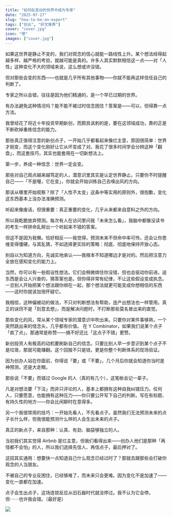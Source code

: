 ```yaml
---
title: "如何在变动的世界中成为专家"
date: "2025-07-27"
slug: "how-to-be-an-expert"
tags: ["创业", "好文推荐"]
cover: "cover.jpg"
icon: "😎"
images: ["cover.jpg"]
---
```

如果这世界是静止不变的，我们对观念的信心就能一路线性上升。某个想法经得起越多样、越严格的考验，就越可能是真的。许多人其实默默相信这一点——对「人性」这种变化不大的领域来说，这么想或许没错。



但对那些会变的东西——也就是几乎所有其他事物——你就不能再这样信任自己的判断了。



专家之所以会错，往往是因为他们精通的，是一个早已过期的世界。



有办法避免这种情况吗？能不能不被过时信念困住？答案是——可以，但得靠一点方法。



我曾经花了将近十年投资早期新创，而颇具讽刺的是，要在这领域成功，靠的正是不断砍掉重练信念的能力。



那些真正值得注意的新创点子，一开始几乎都看起来像烂主意，原因很简单：世界才刚变，而这个变化刚好让它从坏变成了对。我花了很多时间学会分辨这种「翻盘」，而这套技巧，其实也能套用在一切新想法上。



第一步，养成一种信念：世界一定会变。



那些对自己观点越来越笃定的人，潜意识里其实是认定世界静止。只要你不时提醒自己——「不是喔，它在变」，你就会开始训练自己去嗅出风的方向。



那该从哪里开始观察？除了「人性不太变」这条中等实用的原则外，很抱歉，变化这东西基本上没办法准确预测。



听起来像废话，但很重要：真正重要的变化，几乎从来都来自意料之外的方向。



所以我乾脆放弃预测。每次有人在访问里问我「未来怎么看」，我脑中都像没读书的考生一样拼命乱掰出一个听起来不错的答案。



但这不是因为我懒。恰好相反——我觉得，预测未来不但命中率可怜，还会让你思维变得僵硬。与其乱猜，不如选择更实际的策略：彻底、彻底地保持开放心态。



别自以为知道方向，先诚实地承认——我根本不知道哪边才是对的。然后把注意力全放在感知变化的能力上。



当然，你可以有一些假设性想法。它们会稍微绑住你没错，但也会驱动你前进。追东西是会让人兴奋的，猜答案也是。但你得非常有纪律，不让这些假设变成执念。
一旦别人开始把某个想法跟你绑在一起，那个想法就更可能变成你想相信的东西——这时你就该加倍怀疑它。



我相信，这种偏被动的做法，不只对判断想法有帮助，连产出想法也一样管用。真正的诀窍不是「刻意去想」，而是解决问题时，不打断那些莫名冒出来的直觉。



那些变化的风，常从某个领域专家的潜意识中吹出来。只要你对某件事够熟，一个突然跳出来的怪念头，几乎都有价值。
在 Y Combinator，如果我们说某个点子「疯了点」，那通常是称赞——搞不好还比「这点子不错」更赞。



新创投资人有极高的动机要刷新自己的信念。只要比别人早一步意识到某个点子不是垃圾，那就可能赚翻。这个回报不只是钱，更是你整个判断体系的现场验证。



因为创办人站在你面前，你得说「要」或「不要」，几个月后你就会知道你当时是神预测，还是大走眼。



那些说「不要」而错过 Google 的人（真的有几个），这笔帐会记一辈子。



凡是对想法要「下注」而非只评论的人，基本上都拥有这种自我纠错压力。任何人，只要愿意，也能拥有这种压力——你只要公开写下自己的判断。写在有标题、有持久性的地方——你会比闲聊时在意得多。



另一个我很常用的技巧：一开始先看人，不先看点子。虽然我们无法预测未来的点子长什么样，但我很能预测什么样的人会生出未来的点子。



真正的新点子，来自那种：认真、有劲、脑袋够独立的人。



当初我们其实觉得 Airbnb 是烂主意，但我们看得出来——创办人他们是那种「再怪都不会怕」的人，所以我们选择先信人、再信点子，最后押对了。



这招其实通用：想要快一点知道自己什么观念已经过时了？那就去跟那些会打破你观念的人当朋友。



不被自己的专业反困住，已经够难了，而未来只会更难。因为变化不是加速了——变化一直都在加速。



点子会生出点子，这场连锁反应从旧石器时代就没停过。我不认为它会停。
但⋯⋯也许我会错。（最好是）




![](https://prod-files-secure.s3.us-west-2.amazonaws.com/112d0858-5090-4d34-a606-b75eb8d65fd2/46476355-9cf3-4e99-9b7a-3531bc426380/1000202064.png?X-Amz-Algorithm=AWS4-HMAC-SHA256&X-Amz-Content-Sha256=UNSIGNED-PAYLOAD&X-Amz-Credential=ASIAZI2LB466QS2LBS3A%2F20251001%2Fus-west-2%2Fs3%2Faws4_request&X-Amz-Date=20251001T122746Z&X-Amz-Expires=3600&X-Amz-Security-Token=IQoJb3JpZ2luX2VjEHwaCXVzLXdlc3QtMiJHMEUCIFdrc6sPQr43zQ2rPlvC22RAWPiLFU41kJTFFg8JYphoAiEA5a2RlJcI74VhS%2BHTLUPWgQndqPGzEJkQKmwf7Ftt1uEq%2FwMIFBAAGgw2Mzc0MjMxODM4MDUiDMeSZIjawGMBFgkvOCrcA5vULSB282c46kazPSha9K8zeLT%2FR4c10RLkLNuIb4YoqMY8Nw6xK1smvGNSlONjo%2FDtlo8YAaTo9gXaW%2FhtwWvqvWw5CDHdkH0JkrwFR3FL8K4tVwzbs0J02ba%2F%2FXLJCr5mvkWcxzC1EDxyy4Z5tDbLP1KzQ0jLNAZJJVybChweADakGn9TcglgytBfTk%2FXHa%2FfoCVHRWHzy3ifOtQEgAx0IYai9%2B9ML9nVFPiJ22OTcQGwtOL8RXrMmh9s2qozE9RoKSPeW1sklKw%2BbZ1WJjTHoFhd4%2BK%2FWFMIFI6VQOwnW7h4FwQZEShA%2B7jvtXBZ%2BXwOy2kNRMi2SJ1EH1%2Fd%2FVpZxfjp1nlO%2Ba168cK5hg95R9mQsuDvoh47iWSy3IEGXGoudHtWYK2yIzWufTvsC2%2FVX6jg4jHBhlvG77M9HkWkOO%2FZw0iKajfSjUlo18ka3BeNPtKgrzHCz0%2FfV9r27Fk%2B%2FP7bLrxuG5Nd9am9YXHsaJPMeK68t9RMa7XC1QdpmmuJaGmXhOraWSmTs%2BIwtBnr7TPDkAjDP4avMGC0u6iXWhClHGNlYSRYuTaxeU24Bzy5KQiLVLngRjZbylaThw7DOQjMk16W%2FtCNMMkUFNsbCB3fEicKsLBXhqGaMM2c9MYGOqUBaAay6G%2Fles8Uj%2Fzj97Dr1GDbF5gGtY7WkNr2z7RW7kP0IQcC9N4FtKipJLzoCiitkIHqrqJO442xKDQXlqxPjAIAONNoRX7%2BuZOJCtn%2F7rLDW7LmDW6rJygWKoL8r29IeOMO5jPhu1peO2xf%2BE6RZqe3RNlBSTblnxj6XPllNiJNj9fnprVPAC2yIZ1W6YrfR99fyFpmwwCwdTJZo%2BYMhKM5ZEt%2F&X-Amz-Signature=aa18a4ed31ff135c0c2cf0e97beca93017518a07a2f10f6e9311ea19bd50ea32&X-Amz-SignedHeaders=host&x-amz-checksum-mode=ENABLED&x-id=GetObject)

